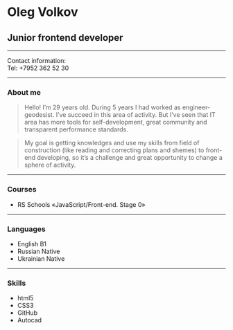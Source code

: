# Oleg Volkov  
## Junior frontend developer  
***
Contact information:  
Tel: +7952 362 52 30  
***
### About me  
> Hello! I’m 29 years old. During 5 years I had worked as engineer-geodesist. I’ve succeed in this area of activity. But I’ve seen that IT area has more tools for self-development, great community and transparent performance standards.   

> My goal is getting knowledges and use my skills from field of construction (like reading and correcting plans and shemes) to front-end developing, so it’s a challenge and great opportunity to change a sphere of activity.
  
***
### Courses  
- RS Schools «JavaScript/Front-end. Stage 0»  

***
### Languages  
- English B1  
- Russian Native  
- Ukrainian Native
***  
### Skills  
- html5
- CSS3
- GitHub
- Autocad  
